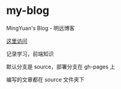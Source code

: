 # my-blog

MingYuan's Blog - 明远博客

[这里访问](https://acmu.github.io/my-blog)

记录学习，前端知识

默认分支是 source，部署分支在 gh-pages 上

编写的文章都在 source 文件夹下

